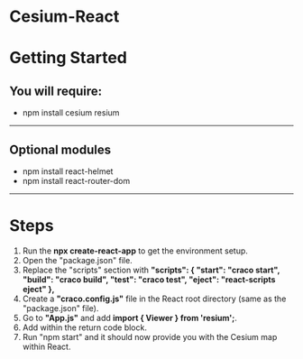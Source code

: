 # Cesium-React

<h1>Getting Started</h1>
<h2>You will require:</h2>
<ul>
  <li>npm install cesium resium</li>
</ul>

<hr />
<h2>Optional modules</h2>
<ul>
  <li>npm install react-helmet</li>
  <li>npm install react-router-dom</li>
</ul>

<hr />
<h1>Steps</h1>
<ol>
  <li>Run the <b>npx create-react-app</b> to get the environment setup.</li>
  <li>Open the "package.json" file.</li>
  <li>
    Replace the "scripts" section with
    <b>
    "scripts": {
      "start": "craco start",
      "build": "craco build",
      "test": "craco test",
      "eject": "react-scripts eject"
    },
    </b>
  </li>
  <li>Create a <b>"craco.config.js"</b> file in the React root directory (same as the "package.json" file).</li>
  <li>Go to <b>"App.js"</b> and add <b>import { Viewer } from 'resium';</b>.</li>
  <li>Add <b><Viewer /></b> within the return code block.</li>
  <li>Run "npm start" and it should now provide you with the Cesium map within React.</li>
</ol>
